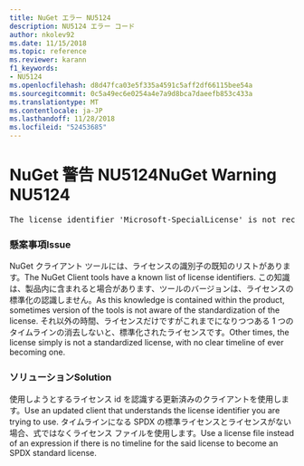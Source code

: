 ```yaml
---
title: NuGet エラー NU5124
description: NU5124 エラー コード
author: nkolev92
ms.date: 11/15/2018
ms.topic: reference
ms.reviewer: karann
f1_keywords:
- NU5124
ms.openlocfilehash: d8d47fca03e5f335a4591c5aff2df66115bee54a
ms.sourcegitcommit: 0c5a49ec6e0254a4e7a9d8bca7daeefb853c433a
ms.translationtype: MT
ms.contentlocale: ja-JP
ms.lasthandoff: 11/28/2018
ms.locfileid: "52453685"
---
```

# <a name="nuget-warning-nu5124"></a><span data-ttu-id="ce6a1-103">NuGet 警告 NU5124</span><span class="sxs-lookup"><span data-stu-id="ce6a1-103">NuGet Warning NU5124</span></span>
<pre>The license identifier 'Microsoft-SpecialLicense' is not recognized by the current toolset.</pre>

### <a name="issue"></a><span data-ttu-id="ce6a1-104">懸案事項</span><span class="sxs-lookup"><span data-stu-id="ce6a1-104">Issue</span></span>

<span data-ttu-id="ce6a1-105">NuGet クライアント ツールには、ライセンスの識別子の既知のリストがあります。</span><span class="sxs-lookup"><span data-stu-id="ce6a1-105">The NuGet Client tools have a known list of license identifiers.</span></span> <span data-ttu-id="ce6a1-106">この知識は、製品内に含まれると場合があります、ツールのバージョンは、ライセンスの標準化の認識しません。</span><span class="sxs-lookup"><span data-stu-id="ce6a1-106">As this knowledge is contained within the product, sometimes version of the tools is not aware of the standardization of the license.</span></span>
<span data-ttu-id="ce6a1-107">それ以外の時間、ライセンスだけですがこれまでになりつつある 1 つのタイムラインの消去しないと、標準化されたライセンスです。</span><span class="sxs-lookup"><span data-stu-id="ce6a1-107">Other times, the license simply is not a standardized license, with no clear timeline of ever becoming one.</span></span> 

### <a name="solution"></a><span data-ttu-id="ce6a1-108">ソリューション</span><span class="sxs-lookup"><span data-stu-id="ce6a1-108">Solution</span></span>

<span data-ttu-id="ce6a1-109">使用しようとするライセンス id を認識する更新済みのクライアントを使用します。</span><span class="sxs-lookup"><span data-stu-id="ce6a1-109">Use an updated client that understands the license identifier you are trying to use.</span></span> <span data-ttu-id="ce6a1-110">タイムラインになる SPDX の標準ライセンスとライセンスがない場合、式ではなくライセンス ファイルを使用します。</span><span class="sxs-lookup"><span data-stu-id="ce6a1-110">Use a license file instead of an expression if there is no timeline for the said license to become an SPDX standard license.</span></span>